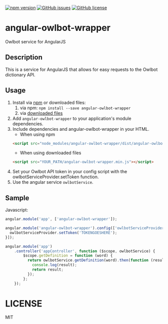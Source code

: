 [![npm version](https://badge.fury.io/js/angular-owlbot-wrapper.svg)](https://badge.fury.io/js/angular-owlbot-wrapper)
[![GitHub issues](https://img.shields.io/github/issues/basklein/angular-owlbot-wrapper.svg?style=flat-square)](https://github.com/basklein/angular-owlbot-wrapper/issues)
[![GitHub license](https://img.shields.io/github/license/basklein/angular-owlbot-wrapper.svg?style=flat-square)](https://github.com/basklein/angular-owlbot-wrapper/blob/master/LICENSE)

# angular-owlbot-wrapper
Owlbot service for AngularJS

## Description
This is a service for AngularJS that allows for easy requests to the Owlbot dictionary API.

## Usage

1. Install via [npm](https://www.npmjs.com/) or downloaded files:
    1. via npm: `npm install --save angular-owlbot-wrapper`
    2. via [downloaded files](https://github.com/basklein/angular-owlbot-wrapper/master)
2. Add `angular-owlbot-wrapper` to your application's module dependencies.
3. Include dependencies and angular-owlbot-wrapper in your HTML.
    - When using npm
    ```html
    <script src="node_modules/angular-owlbot-wrapper/dist/angular-owlbot-wrapper.min.js"></script>
    ```
    - When using downloaded files
    ```html
    <script src="YOUR_PATH/angular-owlbot-wrapper.min.js"></script>
    ```
4. Set your Owlbot API token in your config script with the owlbotServiceProvider.setToken function.
5. Use the angular service `owlbotService`.

## Sample

Javascript:
```javascript
angular.module('app', ['angular-owlbot-wrapper']);

angular.module('angular-owlbot-wrapper').config(['owlbotServiceProvider', function (owlbotServiceProvider) {
  owlbotServiceProvider.setToken('TOKENGOESHERE');
}]);

angular.module('app')
    .controller('appController', function ($scope, owlbotService) {
        $scope.getDefinition = function (word) {
          return owlbotService.getDefinition(word).then(function (result) {
            console.log(result);
            return result;
          });
        };
    });
```

# LICENSE
MIT
